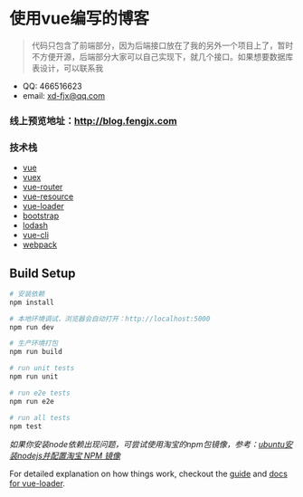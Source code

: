 # 使用vue编写的博客

> 代码只包含了前端部分，因为后端接口放在了我的另外一个项目上了，暂时不方便开源，后端部分大家可以自己实现下，就几个接口。如果想要数据库表设计，可以联系我

- QQ: 466516623
- email: xd-fjx@qq.com

### 线上预览地址：http://blog.fengjx.com

### 技术栈
- [vue](http://cn.vuejs.org)
- [vuex](http://vuex.vuejs.org)
- [vue-router](http://router.vuejs.org)
- [vue-resource](https://github.com/vuejs/vue-resource)
- [vue-loader](http://vuejs.github.io/vue-loader)
- [bootstrap](http://www.bootcss.com)
- [lodash](https://lodash.com)
- [vue-cli](https://github.com/vuejs/vue-cli)
- [webpack](http://webpack.github.io/)

## Build Setup

``` bash
# 安装依赖
npm install

# 本地环境调试，浏览器会自动打开：http://localhost:5000
npm run dev

# 生产环境打包
npm run build

# run unit tests
npm run unit

# run e2e tests
npm run e2e

# run all tests
npm test
```

_如果你安装node依赖出现问题，可尝试使用淘宝的npm包镜像，参考：[ubuntu安装nodejs并配置淘宝 NPM 镜像
](http://blog.fengjx.com/post/4ad31d1e610c11e69d7c00163e001d4a)_ 


For detailed explanation on how things work, checkout the [guide](http://vuejs-templates.github.io/webpack/) and [docs for vue-loader](http://vuejs.github.io/vue-loader).
